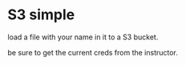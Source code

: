 # S3 simple

load a file with your name in it to a S3 bucket.

be sure to get the current creds from the instructor.

